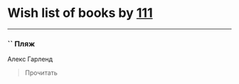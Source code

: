 # Wish list of books by [111](https://my.mail.ru/mail/bytyavka94/)
---

### `` Пляж
Алекс Гарленд
> Прочитать

